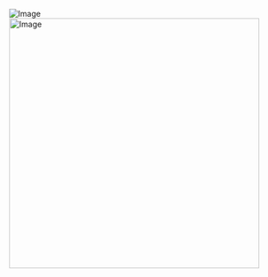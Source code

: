 ![Image](https://github.com/user-attachments/assets/7f38c10d-09e7-4a96-a8b1-c9585a54be69)
<img width="452" alt="Image" src="https://github.com/user-attachments/assets/2f3ed7b2-174e-4bd6-94f3-0b46ab627de7" />
